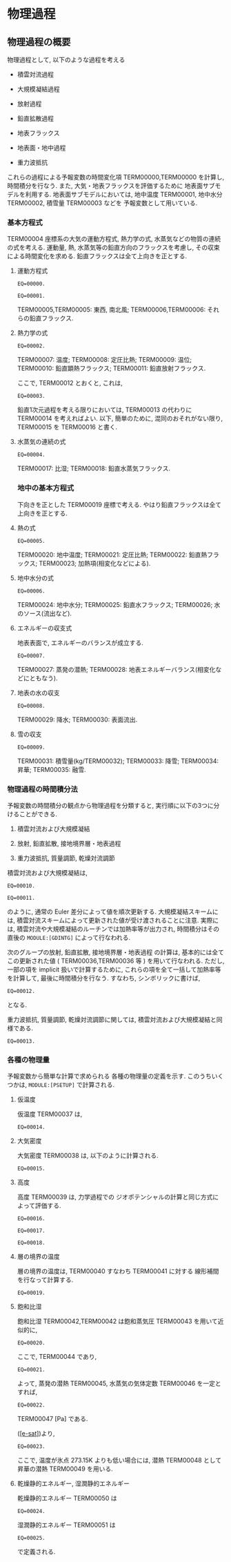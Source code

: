 # 物理過程

## 物理過程の概要

物理過程として, 以下のような過程を考える

  - 積雲対流過程

  - 大規模凝結過程

  - 放射過程

  - 鉛直拡散過程

  - 地表フラックス

  - 地表面・地中過程

  - 重力波抵抗

これらの過程による予報変数の時間変化項
TERM00000,TERM00000 を計算し, 時間積分を行なう.
また, 大気・地表フラックスを評価するために
地表面サブモデルを利用する.
地表面サブモデルにおいては,
地中温度 TERM00001, 地中水分 TERM00002, 積雪量 TERM00003 などを
予報変数として用いている.

### 基本方程式

TERM00004 座標系の大気の運動方程式, 熱力学の式,
水蒸気などの物質の連続の式を考える.
運動量, 熱, 水蒸気等の鉛直方向のフラックスを考慮し,
その収束による時間変化を求める.
鉛直フラックスは全て上向きを正とする.

1.  運動方程式
    
        EQ=00000.
    
        EQ=00001.
    
    TERM00005,TERM00005: 東西, 南北風;
    TERM00006,TERM00006: それらの鉛直フラックス.

2.  熱力学の式
    
        EQ=00002.
    
    TERM00007: 温度;
    TERM00008: 定圧比熱;
    TERM00009: 温位;
    TERM00010: 鉛直顕熱フラックス;
    TERM00011: 鉛直放射フラックス.
    
    ここで, TERM00012 とおくと, これは,
    
        EQ=00003.
    
    鉛直1次元過程を考える限りにおいては,
    TERM00013 の代わりに TERM00014 を考えればよい.
    以下, 簡単のために, 混同のおそれがない限り,
    TERM00015 を TERM00016 と書く.

3.  水蒸気の連続の式
    
        EQ=00004.
    
    TERM00017: 比湿;
    TERM00018: 鉛直水蒸気フラックス.
    
    ### 地中の基本方程式
    
    下向きを正とした TERM00019 座標で考える.
    やはり鉛直フラックスは全て上向きを正とする.

4.  熱の式
    
        EQ=00005.
    
    TERM00020: 地中温度; TERM00021: 定圧比熱;
    TERM00022: 鉛直熱フラックス;
    TERM00023; 加熱項(相変化などによる).

5.  地中水分の式
    
        EQ=00006.
    
    TERM00024: 地中水分;
    TERM00025: 鉛直水フラックス;
    TERM00026; 水のソース(流出など).

6.  エネルギーの収支式
    
    地表表面で, エネルギーのバランスが成立する.
    
        EQ=00007.
    
    TERM00027: 蒸発の潜熱;
    TERM00028: 地表エネルギーバランス(相変化などにともなう).

7.  地表の水の収支
    
        EQ=00008.
    
    TERM00029: 降水;
    TERM00030: 表面流出.

8.  雪の収支
    
        EQ=00009.
    
    TERM00031: 積雪量(kg/TERM00032);
    TERM00033: 降雪;
    TERM00034: 昇華;
    TERM00035: 融雪.

### 物理過程の時間積分法

予報変数の時間積分の観点から物理過程を分類すると,
実行順に以下の3つに分けることができる.

1.  積雲対流および大規模凝結

2.  放射, 鉛直拡散, 接地境界層・地表過程

3.  重力波抵抗, 質量調節, 乾燥対流調節

積雲対流および大規模凝結は,

    EQ=00010.

    EQ=00011.

のように, 通常の Euler 差分によって値を順次更新する.
大規模凝結スキームには,
積雲対流スキームによって更新された値が受け渡されることに注意.
実際には, 積雲対流や大規模凝結のルーチンでは加熱率等が出力され,
時間積分はその直後の `MODULE:[GDINTG]` によって行なわれる.

次のグループの放射, 鉛直拡散, 接地境界層・地表過程
の計算は, 基本的には全てこの更新された値
( TERM00036,TERM00036 等 )
を用いて行なわれる.
ただし, 一部の項を implicit 扱いで計算するために,
これらの項を全て一括して加熱率等を計算して,
最後に時間積分を行なう.
すなわち, シンボリックに書けば,

    EQ=00012.

となる.

重力波抵抗, 質量調節, 乾燥対流調節に関しては,
積雲対流および大規模凝結と同様である.

    EQ=00013.

### 各種の物理量

予報変数から簡単な計算で求められる
各種の物理量の定義を示す.
このうちいくつかは,
`MODULE:[PSETUP]` で計算される.

1.  仮温度
    
    仮温度 TERM00037 は,
    
        EQ=00014.

2.  大気密度
    
    大気密度 TERM00038 は, 以下のように計算される.
    
        EQ=00015.

3.  高度
    
    高度 TERM00039 は, 力学過程での
    ジオポテンシャルの計算と同じ方式によって評価する.
    
        EQ=00016.
    
        EQ=00017.
    
        EQ=00018.

4.  層の境界の温度
    
    層の境界の温度は, TERM00040 すなわち TERM00041 に対する
    線形補間を行なって計算する.
    
        EQ=00019.

5.  飽和比湿
    
    飽和比湿 TERM00042,TERM00042
    は飽和蒸気圧 TERM00043 を用いて近似的に,
    
        EQ=00020.
    
    ここで, TERM00044 であり,
    
        EQ=00021.
    
    よって, 蒸発の潜熱 TERM00045, 水蒸気の気体定数 TERM00046 を一定とすれば,
    
        EQ=00022.
    
    TERM00047 \[Pa\] である.
    
    ([\[e-sat\]](#e-sat))より,
    
        EQ=00023.
    
    ここで, 温度が氷点 273.15K よりも低い場合には,
    潜熱 TERM00048 として昇華の潜熱 TERM00049 を用いる.

6.  乾燥静的エネルギー, 湿潤静的エネルギー
    
    乾燥静的エネルギー TERM00050 は
    
        EQ=00024.
    
    湿潤静的エネルギー TERM00051 は
    
        EQ=00025.
    
    で定義される.
